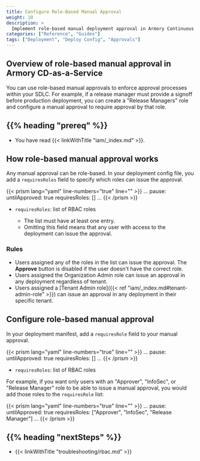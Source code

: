 ```yaml
---
title: Configure Role-Based Manual Approval
weight: 10
description: >
  Implement role-based manual deployment approval in Armory Continuous Deployment-as-a-Service.
categories: ["Reference", "Guides"]
tags: ["Deployment", "Deploy Config", "Approvals"]
---
```


## Overview of role-based manual approval in Armory CD-as-a-Service

You can use role-based manual approvals to enforce approval processes within your SDLC. For example, if a release manager must provide a signoff before production deployment, you can create a "Release Managers" role and configure a manual approval to require approval by that role.

## {{% heading "prereq" %}}

* You have read {{< linkWithTitle "iam/_index.md" >}}.

## How role-based manual approval works

Any manual approval can be role-based. In your deployment config file, you add a `requiresRoles` field to specify which roles can issue the approval.

{{< prism lang="yaml" line-numbers="true" line="" >}}
...
pause:
  untilApproved: true
  requiresRoles: []
...
{{< /prism >}}

- `requiresRoles`: list of RBAC roles

  - The list must have at least one entry.
  - Omitting this field means that any user with access to the deployment can issue the approval.

### Rules

* Users assigned any of the roles in the list can issue the approval. The **Approve** button is disabled if the user doesn't have the correct role.
* Users assigned the Organization Admin role can issue an approval in any deployment regardless of tenant.
* Users assigned a [Tenant Admin role]({{< ref "iam/_index.md#tenant-admin-role" >}}) can issue an approval in any deployment in their specific tenant.

## Configure role-based manual approval

In your deployment manifest, add a `requiresRole` field to your manual approval.

{{< prism lang="yaml" line-numbers="true" line="" >}}
...
pause:
  untilApproved: true
  requiresRoles: []
...
{{< /prism >}}

- `requiresRoles`: list of RBAC roles

For example, if you want only users with an "Approver", "InfoSec", or "Release Manager" role to be able to issue a manual approval, you would add those roles to the `requiresRole` list:

{{< prism lang="yaml" line-numbers="true" line="" >}}
...
pause:
  untilApproved: true
  requiresRoles: ["Approver", "InfoSec", "Release Manager"]
...
{{< /prism >}}

## {{%  heading "nextSteps" %}}

* {{< linkWithTitle "troubleshooting/rbac.md" >}}
